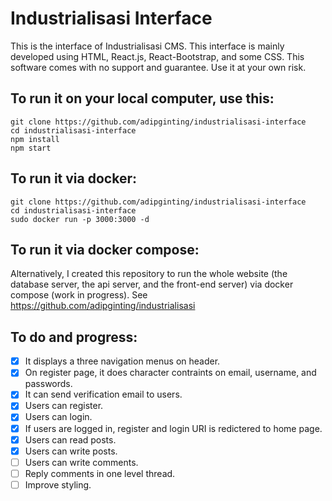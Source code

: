 # Industrialisasi Interface

This is the interface of Industrialisasi CMS. This interface is mainly developed using HTML, React.js, React-Bootstrap, and some CSS. This software comes with no support and guarantee. Use it at your own risk.

## To run it on your local computer, use this:
    git clone https://github.com/adipginting/industrialisasi-interface
    cd industrialisasi-interface
    npm install
    npm start
    
## To run it via docker:
    git clone https://github.com/adipginting/industrialisasi-interface
    cd industrialisasi-interface
    sudo docker run -p 3000:3000 -d
    
## To run it via docker compose:
Alternatively, I created this repository to run the whole website (the database server, the api server, and the front-end server) via docker compose (work in progress). See https://github.com/adipginting/industrialisasi

## To do and progress:
- [x] It displays a three navigation menus on header.
- [x] On register page, it does character contraints on email, username, and passwords.
- [x] It can send verification email to users.
- [x] Users can register.
- [x] Users can login.
- [x] If users are logged in, register and login URI is redictered to home page.
- [x] Users can read posts.
- [x] Users can write posts.
- [ ] Users can write comments.
- [ ] Reply comments in one level thread.
- [ ] Improve styling.
